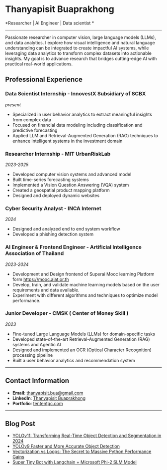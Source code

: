 # Thanyapisit Buaprakhong
*Researcher | AI Engineer | Data scientist *

--- 
Passionate researcher in computer vision, large language models (LLMs), and data analytics. I explore how visual intelligence and natural language understanding can be integrated to create impactful AI systems, while leveraging data analytics to transform complex datasets into actionable insights. My goal is to advance research that bridges cutting-edge AI with practical real-world applications.

## Professional Experience
### Data Scientist Internship - InnovestX Subsidiary of SCBX
*present*
- Specialized in user behavior analytics to extract meaningful insights from complex data
- Focused on financial data modeling including classification and predictive forecasting
- Applied LLM and Retrieval-Augmented Generation (RAG) techniques to enhance intelligent systems in the investment domain

### Researcher Internship - MIT UrbanRiskLab 
*2023-2025*
- Developed computer vision systems and advanced model
- Built time-series forecasting systems
- Implemented a Vision Question Answering (VQA) system
- Created a geospatial product mapping platform
- Designed and deployed dynamic websites

### Cyber Security Analyst - INCA Internet
*2024* 
- Designed and analyzed end to end system workflow
- Developed a phishing detection system

### AI Engineer & Frontend Engineer - Artificial Intelligence Association of Thailand
*2023-2024* 
- Development and Design frontend of Superai Mooc learning Platform form https://mooc.aiat.or.th
- Develop, train, and validate machine learning models based on the user requirements and data available.
- Experiment with different algorithms and techniques to optimize model performance.

### Junior Developer - CMSK ( Center of Money Skill )
*2023* 
- Fine-tuned Large Language Models (LLMs) for domain-specific tasks
- Developed state-of-the-art Retrieval-Augmented Generation (RAG) systems and Agentic AI
- Designed and implemented an OCR (Optical Character Recognition) processing pipeline
- Built a user behavior analytics and recommendation system
---

## Contact Information

- **Email**: [thanyapisit.bua@gmail.com](mailto:thanyapisit.bua@gmail.com)  
- **LinkedIn**: [Thanyapisit Buaprakhong](https://www.linkedin.com/in/tententgc/)  
- **Portfolio**: [tententgc.com](https://www.tententgc.com/)

---

## Blog Post
<!-- BLOG-POST-LIST:START -->
- [YOLOv11: Transforming Real-Time Object Detection and Segmentation in 2024](https://medium.com/@tententgc/yolov11x-segmentation-transforming-real-time-object-detection-and-segmentation-in-2024-b0811007ce22?source=rss-7c18b421cb41------2)
- [YOLOv9 Faster and More Accurate Object Detection](https://medium.com/@tententgc/yolov9-faster-and-more-accurate-object-detection-337a7ca29676?source=rss-7c18b421cb41------2)
- [Vectorization vs Loops: The Secret to Massive Python Performance Gains](https://medium.com/@tententgc/vectorization-vs-loops-the-secret-to-massive-python-performance-gains-af8a4ac17234?source=rss-7c18b421cb41------2)
- [Super Tiny Bot with Langchain + Microsoft Phi-2 SLM Model](https://medium.com/@tententgc/super-tiny-bot-with-langchain-microsoft-phi-2-slm-model-791b4f6b516e?source=rss-7c18b421cb41------2)
<!-- BLOG-POST-LIST:END -->


